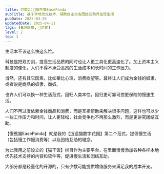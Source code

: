 ```yaml
---
title: 范式2：🐼慢熊猫EasePanda
subTitle: 基于本地优先技术，辅助自主自省团结互助养生慢生活
pubDate: 2025-03-26
updatedDate: 2025-04-11
tags: [🐈逍遥猫, 💛范式]
level: 2
top: 1
---
```


生活本不该这么快这么忙。

科技是把双刃剑，提高生活品质的同时也让人更工具化更高速化了。加上资本主义制度的催化，人们不得不承受高昂的生活成本和长时间的工作压力。

当然，还有其它因素，比如攀比心理，消费欲望等。最终让人们成为金钱的奴隶，或者说是商品的奴隶，商奴。

也许人们可以换一种生活范式，回归人类本性，回归更可靠可控更保险的慢速生活。

人们不再过度依赖金钱商品和消费，而是互相帮助来解决很多问题，这样也可以少一些工作压力和时间，让人更轻松，社会竞争也不再那么激烈，而是更讲究团结互助。

【慢熊猫EasePanda】就是我的【逍遥猫数字花园】第二个范式，提倡慢生活（包括慢工作慢消费等）以及团结互助的理念。

为此我用之前设立的【猫干饭】栏目作为主要平台，在里面慢慢添加各种各样本地优先技术支持的内容和软件等，促进慢生活和团结互助。

大部分都是轻量化的开源的，只有少数可能提供增值服务来满足我的成本开支。
